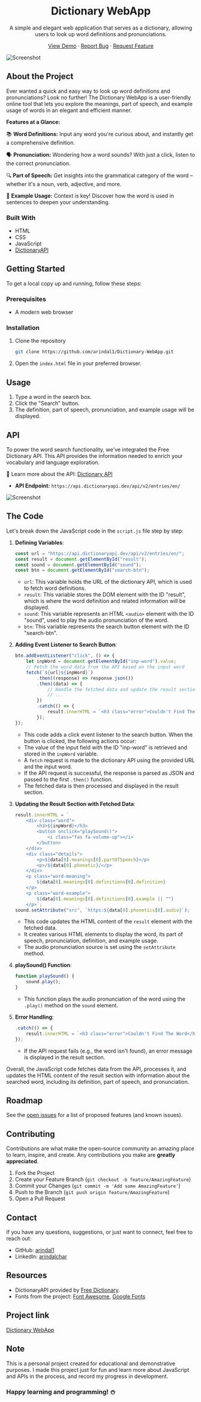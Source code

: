 
<h1 align="center">Dictionary WebApp</h1>

<p align="center">
  A simple and elegant web application that serves as a dictionary, allowing users to look up word definitions and pronunciations.
</p>

<p align="center">
  <a href="https://arindal1.github.io/Dictionary-WebApp/">View Demo</a> ·
  <a href="https://github.com/arindal1/Dictionary-WebApp/issues">Report Bug</a> ·
  <a href="https://github.com/arindal1/Dictionary-WebApp/issues">Request Feature</a>
</p>

![Screenshot](images/screenshot1.png)

## About the Project

Ever wanted a quick and easy way to look up word definitions and pronunciations? Look no further! The Dictionary WebApp is a user-friendly online tool that lets you explore the meanings, part of speech, and example usage of words in an elegant and efficient manner.

**Features at a Glance:**

📚 **Word Definitions:** Input any word you're curious about, and instantly get a comprehensive definition.

🗣️ **Pronunciation:** Wondering how a word sounds? With just a click, listen to the correct pronunciation.

🔍 **Part of Speech:** Get insights into the grammatical category of the word – whether it's a noun, verb, adjective, and more.

📝 **Example Usage:** Context is key! Discover how the word is used in sentences to deepen your understanding.


### Built With

- HTML
- CSS
- JavaScript
- [DictionaryAPI](https://dictionaryapi.dev/)

## Getting Started

To get a local copy up and running, follow these steps:

### Prerequisites

- A modern web browser

### Installation

1. Clone the repository
   ```sh
   git clone https://github.com/arindal1/Dictionary-WebApp.git
   ```
2. Open the `index.html` file in your preferred browser.

## Usage

1. Type a word in the search box.
2. Click the "Search" button.
3. The definition, part of speech, pronunciation, and example usage will be displayed.

## API

To power the word search functionality, we've integrated the Free Dictionary API. This API provides the information needed to enrich your vocabulary and language exploration.

📖 Learn more about the API: [Dictionary API](https://dictionaryapi.dev/)

- **API Endpoint:** `https://api.dictionaryapi.dev/api/v2/entries/en/`

![Screenshot](images/screenshot2.png)

## The Code

Let's break down the JavaScript code in the `script.js` file step by step:

1. **Defining Variables**:
   ```javascript
   const url = "https://api.dictionaryapi.dev/api/v2/entries/en/";
   const result = document.getElementById("result");
   const sound = document.getElementById("sound");
   const btn = document.getElementById("search-btn");
   ```

   - `url`: This variable holds the URL of the dictionary API, which is used to fetch word definitions.
   - `result`: This variable stores the DOM element with the ID "result", which is where the word definition and related information will be displayed.
   - `sound`: This variable represents an HTML `<audio>` element with the ID "sound", used to play the audio pronunciation of the word.
   - `btn`: This variable represents the search button element with the ID "search-btn".

2. **Adding Event Listener to Search Button**:
   ```javascript
   btn.addEventListener("click", () => {
       let inpWord = document.getElementById("inp-word").value;
       // Fetch the word data from the API based on the input word
       fetch(`${url}${inpWord}`)
           .then((response) => response.json())
           .then((data) => {
               // Handle the fetched data and update the result section
               // ...
           })
           .catch(() => {
               result.innerHTML = `<h3 class="error">Couldn't Find The Word</h3>`;
           });
   });
   ```

   - This code adds a click event listener to the search button. When the button is clicked, the following actions occur:
   - The value of the input field with the ID "inp-word" is retrieved and stored in the `inpWord` variable.
   - A `fetch` request is made to the dictionary API using the provided URL and the input word.
   - If the API request is successful, the response is parsed as JSON and passed to the first `.then()` function.
   - The fetched data is then processed and displayed in the result section.

3. **Updating the Result Section with Fetched Data**:
   ```javascript
   result.innerHTML = `
       <div class="word">
           <h3>${inpWord}</h3>
           <button onclick="playSound()">
               <i class="fas fa-volume-up"></i>
           </button>
       </div>
       <div class="details">
           <p>${data[0].meanings[0].partOfSpeech}</p>
           <p>/${data[0].phonetic}/</p>
       </div>
       <p class="word-meaning">
           ${data[0].meanings[0].definitions[0].definition}
       </p>
       <p class="word-example">
           ${data[0].meanings[0].definitions[0].example || ""}
       </p>`;
   sound.setAttribute("src", `https:${data[0].phonetics[0].audio}`);
   ```

   - This code updates the HTML content of the `result` element with the fetched data.
   - It creates various HTML elements to display the word, its part of speech, pronunciation, definition, and example usage.
   - The audio pronunciation source is set using the `setAttribute` method.

4. **playSound() Function**:
   ```javascript
   function playSound() {
       sound.play();
   }
   ```

   - This function plays the audio pronunciation of the word using the `.play()` method on the `sound` element.

5. **Error Handling**:
   ```javascript
   .catch(() => {
       result.innerHTML = `<h3 class="error">Couldn't Find The Word</h3>`;
   });
   ```

   - If the API request fails (e.g., the word isn't found), an error message is displayed in the result section.

Overall, the JavaScript code fetches data from the API, processes it, and updates the HTML content of the result section with information about the searched word, including its definition, part of speech, and pronunciation.

## Roadmap

See the [open issues](https://github.com/arindal1/Dictionary-WebApp/issues) for a list of proposed features (and known issues).

## Contributing

Contributions are what make the open-source community an amazing place to learn, inspire, and create. Any contributions you make are **greatly appreciated**.

1. Fork the Project
2. Create your Feature Branch (`git checkout -b feature/AmazingFeature`)
3. Commit your Changes (`git commit -m 'Add some AmazingFeature'`)
4. Push to the Branch (`git push origin feature/AmazingFeature`)
5. Open a Pull Request

## Contact

If you have any questions, suggestions, or just want to connect, feel free to reach out:

- GitHub: [arindal1](https://github.com/arindal1)
- LinkedIn: [arindalchar](https://www.linkedin.com/in/arindalchar/)

## Resources

- DictionaryAPI provided by [Free Dictionary](https://dictionaryapi.dev/).
- Fonts from the project: [Font Awesome](https://fontawesome.com/), [Google Fonts](https://fonts.google.com/)

## Project link
[Dictionary WebApp](https://github.com/arindal1/Dictionary-WebApp)

## Note

This is a personal project created for educational and demonstrative purposes. I made this project just for fun and learn more about JavaScript and APIs in the process, and record my progress in development.

### Happy learning and programming! ⛄
